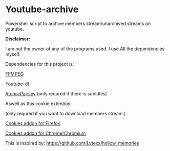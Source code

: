 # Youtube-archive
Powershell script to archive members stream/unarchived streams on youtube.



**Disclaimer:**

I am not the owner of any of the programs used.
I use All the dependencies myself. 

Dependencies for this project is:

[FFMPEG](https://github.com/BtbN/FFmpeg-Builds/releases)

[Youtube-dl](https://github.com/ytdl-org/youtube-dl/releases)

[AtomicParsley](https://github.com/wez/atomicparsley/releases)
 (only requred if there is subtitles)

Aswell as this cookie extention:

(only requred if you want to download members stream.)

[Cookies addon for Firefox](https://addons.mozilla.org/en-US/firefox/addon/cookies-txt/)

[Cookies addon for Chrome/Chromium](https://chrome.google.com/webstore/detail/get-cookiestxt/bgaddhkoddajcdgocldbbfleckgcbcid)



This is inspired by: 
https://github.com/Lytexx/hollow_memories 
